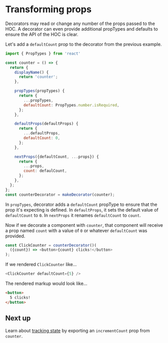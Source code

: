 # Transforming props

Decorators may read or change any number of the props passed to the HOC.
A decorator can even provide additional propTypes and defaults to ensure the API of the HOC is clear.

Let's add a `defaultCount` prop to the decorator from the previous example.

```javascript
import { PropTypes } from 'react'

const counter = () => {
  return {
    displayName() {
      return 'counter';
    },

    propTypes(propTypes) {
      return {
        ...propTypes,
        defaultCount: PropTypes.number.isRequired,
      };
    },

    defaultProps(defaultProps) {
      return {
        ...defaultProps,
        defaultCount: 0,
      };
    },

    nextProps({defaultCount, ...props}) {
      return {
        ...props,
        count: defaulCount,
      };
    },
  };
};
const counterDecorator = makeDecorator(counter);
```

In `propTypes`, decorator adds a `defaultCount` propType to ensure that the prop it's expecting is defined.
In `defaultProps`, it sets the default value of `defaultCount` to `0`.
In `nextProps` it renames `defaultCount` to `count`.

Now if we decorate a component with `counter`, that component will receive a prop named `count` with a value of `0` or whatever `defaultCount` was provided.

```javascript
const ClickCounter = counterDecorator()(
  ({count}) => <button>{count} clicks!</button>
);
```

If we rendered `ClickCounter` like...

```javascript
<ClickCounter defaultCount={5} />
```

The rendered markup would look like...

```html
<button>
  5 clicks!
</button>
```

## Next up

Learn about [tracking state](./KeepingState.md) by exporting an `incrementCount` prop from `counter`.
